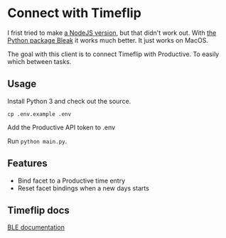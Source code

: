 # Connect with Timeflip

I frist tried to make [a NodeJS version](https://github.com/martijngastkemper/timeflip-client), but that didn't work out. With [the Python package Bleak](https://github.com/hbldh/bleak) it works much better. It just works on MacOS.

The goal with this client is to connect Timeflip with Productive. To easily which between tasks.

## Usage

Install Python 3 and check out the source.

`cp .env.example .env`

Add the Productive API token to .env

Run `python main.py`.

## Features

- Bind facet to a Productive time entry
- Reset facet bindings when a new days starts

## Timeflip docs

[BLE documentation](https://github.com/DI-GROUP/TimeFlip.Docs/blob/master/Hardware/BLE_device_commutication_protocol_v3.0_en.md)
